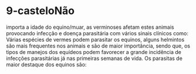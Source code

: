 # 9-casteloNão
 importa a idade do equino/muar, as verminoses afetam estes animais 
provocando infecção e doença parasitária com vários sinais clínicos 
como:
Várias
 espécies de vermes podem parasitar os equinos, alguns helmintos são 
mais frequentes nos animais e são de maior importância, sendo que, os 
tipos de manejos dos equídeos podem favorecer a grande incidência de 
infecções parasitárias já nas primeiras semanas de vida. Os parasitas de
 maior destaque dos equinos são:
